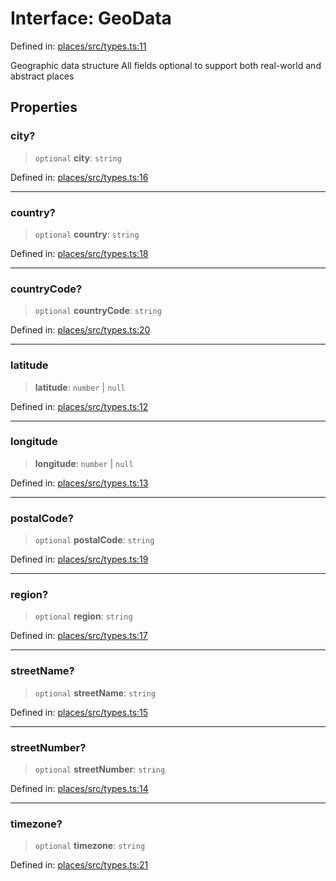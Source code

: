 # Interface: GeoData

Defined in: [places/src/types.ts:11](https://github.com/happyvertical/smrt/blob/3e10e04571f8229dee5c87ee2f9b9b06c6c49f12/packages/places/src/types.ts#L11)

Geographic data structure
All fields optional to support both real-world and abstract places

## Properties

### city?

> `optional` **city**: `string`

Defined in: [places/src/types.ts:16](https://github.com/happyvertical/smrt/blob/3e10e04571f8229dee5c87ee2f9b9b06c6c49f12/packages/places/src/types.ts#L16)

***

### country?

> `optional` **country**: `string`

Defined in: [places/src/types.ts:18](https://github.com/happyvertical/smrt/blob/3e10e04571f8229dee5c87ee2f9b9b06c6c49f12/packages/places/src/types.ts#L18)

***

### countryCode?

> `optional` **countryCode**: `string`

Defined in: [places/src/types.ts:20](https://github.com/happyvertical/smrt/blob/3e10e04571f8229dee5c87ee2f9b9b06c6c49f12/packages/places/src/types.ts#L20)

***

### latitude

> **latitude**: `number` \| `null`

Defined in: [places/src/types.ts:12](https://github.com/happyvertical/smrt/blob/3e10e04571f8229dee5c87ee2f9b9b06c6c49f12/packages/places/src/types.ts#L12)

***

### longitude

> **longitude**: `number` \| `null`

Defined in: [places/src/types.ts:13](https://github.com/happyvertical/smrt/blob/3e10e04571f8229dee5c87ee2f9b9b06c6c49f12/packages/places/src/types.ts#L13)

***

### postalCode?

> `optional` **postalCode**: `string`

Defined in: [places/src/types.ts:19](https://github.com/happyvertical/smrt/blob/3e10e04571f8229dee5c87ee2f9b9b06c6c49f12/packages/places/src/types.ts#L19)

***

### region?

> `optional` **region**: `string`

Defined in: [places/src/types.ts:17](https://github.com/happyvertical/smrt/blob/3e10e04571f8229dee5c87ee2f9b9b06c6c49f12/packages/places/src/types.ts#L17)

***

### streetName?

> `optional` **streetName**: `string`

Defined in: [places/src/types.ts:15](https://github.com/happyvertical/smrt/blob/3e10e04571f8229dee5c87ee2f9b9b06c6c49f12/packages/places/src/types.ts#L15)

***

### streetNumber?

> `optional` **streetNumber**: `string`

Defined in: [places/src/types.ts:14](https://github.com/happyvertical/smrt/blob/3e10e04571f8229dee5c87ee2f9b9b06c6c49f12/packages/places/src/types.ts#L14)

***

### timezone?

> `optional` **timezone**: `string`

Defined in: [places/src/types.ts:21](https://github.com/happyvertical/smrt/blob/3e10e04571f8229dee5c87ee2f9b9b06c6c49f12/packages/places/src/types.ts#L21)
